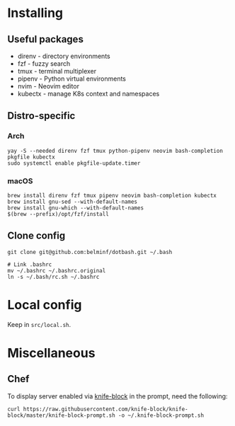 # Installing

## Useful packages
* direnv - directory environments
* fzf - fuzzy search
* tmux - terminal multiplexer
* pipenv - Python virtual environments
* nvim - Neovim editor
* kubectx - manage K8s context and namespaces

## Distro-specific
### Arch
```
yay -S --needed direnv fzf tmux python-pipenv neovim bash-completion pkgfile kubectx
sudo systemctl enable pkgfile-update.timer
```

### macOS
```
brew install direnv fzf tmux pipenv neovim bash-completion kubectx
brew install gnu-sed --with-default-names
brew install gnu-which --with-default-names
$(brew --prefix)/opt/fzf/install
```
## Clone config
```
git clone git@github.com:belminf/dotbash.git ~/.bash

# Link .bashrc
mv ~/.bashrc ~/.bashrc.original
ln -s ~/.bash/rc.sh ~/.bashrc
```

# Local config
Keep in `src/local.sh`.

# Miscellaneous
## Chef
To display server enabled via [knife-block](https://github.com/knife-block/knife-block) in the prompt, need the following:

```
curl https://raw.githubusercontent.com/knife-block/knife-block/master/knife-block-prompt.sh -o ~/.knife-block-prompt.sh
```
